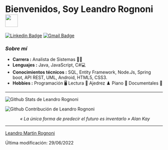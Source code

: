  
 <h1>Bienvenidos, Soy Leandro Rognoni</a> <img  src="https://camo.githubusercontent.com/109d34078c5b42039b59e075b4b242e51d522e1cad27866904cec2d97da582b2/68747470733a2f2f632e74656e6f722e636f6d2f57783949456d5a5a58536f41414141692f68692e676966" width="40" ></h1>


[![Linkedin Badge](https://img.shields.io/badge/-Leandro_Rognoni-blue?style=flat-square&logo=Linkedin&logoColor=white&link=https://www.linkedin.com/in/leandro-martin-rognoni-6548ab234/)](https://www.linkedin.com/in/leandro-martin-rognoni-6548ab234/)  [![Gmail Badge](https://img.shields.io/badge/-leandromartinrognoni@gmail.com-c14438?style=flat-square&logo=Gmail&logoColor=white&link=mailto:leandromartinrognoni@gmail.com)](mailto:leandromartinrognoni@gmail.com)
 
### <i>Sobre mí</i>

-  **Carrera :** Analista de Sistemas 👨‍💻 
-  **Lenguajes :** Java, JavaScript, C#💻
-  **Conocimientos técnicos :** SQL, Entity Framework, Node.Js, Spring boot, API REST, UML, Android, HTML5, CSS3.
-  **Hobbies :** Programación 🖥️ Lectura 📕 Ajedrez ♟️ Piano 🎹  Documentales 🦈

<hr>
<div>
   <p>
  <img alt="Github Stats de Leandro Rognoni" src="https://github-readme-stats.vercel.app/api?username=leandrorognoni&show_icons=true&theme=vue-dark"> 
  </p>
   <p><img alt="Github Contribución de Leandro Rognoni" src="https://github-readme-streak-stats.herokuapp.com?user=leandrorognoni&theme=vue-dark&date_format=M%20j%5B%2C%20Y%5D"/></p>
  <p> <i>&nbsp;&nbsp;&nbsp;&nbsp;&nbsp;&nbsp;&nbsp;&nbsp;&nbsp;&nbsp;&nbsp;&nbsp;« La única forma de predecir el futuro es inventarlo » Alan Kay</i></p>
</div>
 
-----
[Leandro Martin Rognoni](https://github.com/leandrorognoni)

Última modificación: 29/06/2022


